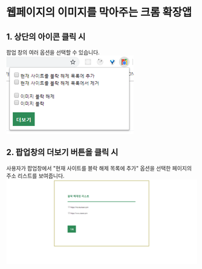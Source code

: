 # 웹페이지의 이미지를 막아주는 크롬 확장앱

## 1. 상단의 아이콘 클릭 시
팝업 창의 여러 옵션을 선택할 수 있습니다.
![alt text](https://github.com/SimEunJu/ImageBlock/blob/master/popup.png "popup")

## 2. 팝업창의 더보기 버튼을 클릭 시
사용자가 팝업창에서 "현재 사이트를 블락 해제 목록에 추가" 옵션을 선택한 페이지의 주소 리스트를 보여줍니다.
![alt text](https://github.com/SimEunJu/ImageBlock/blob/master/option.png "option")
